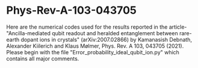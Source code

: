 # Phys-Rev-A-103-043705
Here are the numerical codes used for the results reported in the article- 
"Ancilla-mediated qubit readout and heralded entanglement between rare-earth dopant ions in crystals" (arXiv:2007.02866)
by Kamanasish Debnath, Alexander Kiilerich and Klaus Mølmer, Phys. Rev. A 103, 043705 (2021).
Please begin with the file "Error_probability_ideal_qubit_ion.py" which contains all major comments.
